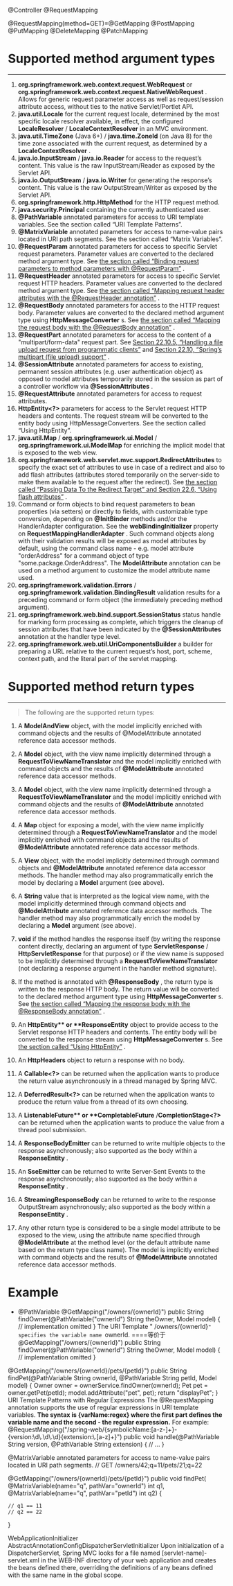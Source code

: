 @Controller
@RequestMapping

@RequestMapping(method=GET)=@GetMapping
@PostMapping
@PutMapping
@DeleteMapping
@PatchMapping


# Supported method argument types

------------------------------------------------------------

1.  **org.springframework.web.context.request.WebRequest**  or **org.springframework.web.context.request.NativeWebRequest** . Allows for generic request parameter access as well as request/session attribute access, without ties to the native Servlet/Portlet API.
2.  **java.util.Locale**  for the current request locale, determined by the most specific locale resolver available, in effect, the configured **LocaleResolver**  / **LocaleContextResolver**  in an MVC environment.
3.  **java.util.TimeZone**  (Java 6+) / **java.time.ZoneId**  (on Java 8) for the time zone associated with the current request, as determined by a **LocaleContextResolver** .
4.  **java.io.InputStream**  / **java.io.Reader**  for access to the request’s content. This value is the raw InputStream/Reader as exposed by the Servlet API.
5.  **java.io.OutputStream**  / **java.io.Writer**  for generating the response’s content. This value is the raw OutputStream/Writer as exposed by the Servlet API.
6.  **org.springframework.http.HttpMethod**  for the HTTP request method.
7.  **java.security.Principal**  containing the currently authenticated user.
8.  **@PathVariable**  annotated parameters for access to URI template variables. See the section called “URI Template Patterns”.
9.  **@MatrixVariable**  annotated parameters for access to name-value pairs located in URI path segments. See the section called “Matrix Variables”.
10.  **@RequestParam**  annotated parameters for access to specific Servlet request parameters. Parameter values are converted to the declared method argument type. See [the section called “Binding request parameters to method parameters with @RequestParam”](https://docs.spring.io/spring/docs/4.3.20.RELEASE/spring-framework-reference/htmlsingle/#mvc-ann-requestparam "title")  .
11.  **@RequestHeader** annotated parameters for access to specific Servlet request HTTP headers. Parameter values are converted to the declared method argument type. See [the section called “Mapping request header attributes with the @RequestHeader annotation”](https://docs.spring.io/spring/docs/4.3.20.RELEASE/spring-framework-reference/htmlsingle/#mvc-ann-requestheader "title")  .
12.  **@RequestBody**  annotated parameters for access to the HTTP request body. Parameter values are converted to the declared method argument type using **HttpMessageConverter** s. See [the section called “Mapping the request body with the @RequestBody annotation”](https://docs.spring.io/spring/docs/4.3.20.RELEASE/spring-framework-reference/htmlsingle/#mvc-ann-requestbody "title") .
13.  **@RequestPart** annotated parameters for access to the content of a "multipart/form-data" request part. See [Section 22.10.5, “Handling a file upload request from programmatic clients”](https://docs.spring.io/spring/docs/4.3.20.RELEASE/spring-framework-reference/htmlsingle/#mvc-multipart-forms-non-browsers "title")  and [Section 22.10, “Spring’s multipart (file upload) support”](https://docs.spring.io/spring/docs/4.3.20.RELEASE/spring-framework-reference/htmlsingle/#mvc-multipart "title") .
14.  **@SessionAttribute**  annotated parameters for access to existing, permanent session attributes (e.g. user authentication object) as opposed to model attributes temporarily stored in the session as part of a controller workflow via **@SessionAttributes** .
15.  **@RequestAttribute**  annotated parameters for access to request attributes.
16.  **HttpEntity<?>**  parameters for access to the Servlet request HTTP headers and contents. The request stream will be converted to the entity body using HttpMessageConverters. See the section called “Using HttpEntity”.
17.  **java.util.Map**  / **org.springframework.ui.Model**  / **org.springframework.ui.ModelMap**  for enriching the implicit model that is exposed to the web view.
18.  **org.springframework.web.servlet.mvc.support.RedirectAttributes**  to specify the exact set of attributes to use in case of a redirect and also to add flash attributes (attributes stored temporarily on the server-side to make them available to the request after the redirect). See [the section called “Passing Data To the Redirect Target” and Section 22.6, “Using flash attributes”](https://docs.spring.io/spring/docs/4.3.20.RELEASE/spring-framework-reference/htmlsingle/#mvc-redirecting-passing-data "title") .
19.  Command or form objects to bind request parameters to bean properties (via setters) or directly to fields, with customizable type conversion, depending on **@InitBinder**  methods and/or the HandlerAdapter configuration. See the **webBindingInitializer**  property on **RequestMappingHandlerAdapter** . Such command objects along with their validation results will be exposed as model attributes by default, using the command class name - e.g. model attribute "orderAddress" for a command object of type "some.package.OrderAddress". The **ModelAttribute**  annotation can be used on a method argument to customize the model attribute name used.
20.  **org.springframework.validation.Errors**  / **org.springframework.validation.BindingResult**  validation results for a preceding command or form object (the immediately preceding method argument).
21.  **org.springframework.web.bind.support.SessionStatus**  status handle for marking form processing as complete, which triggers the cleanup of session attributes that have been indicated by the **@SessionAttributes**  annotation at the handler type level.
22.  **org.springframework.web.util.UriComponentsBuilder**  a builder for preparing a URL relative to the current request’s host, port, scheme, context path, and the literal part of the servlet mapping.


# Supported method return types

------------------------------------------------------------

> The following are the supported return types:

1.  A **ModelAndView** object, with the model implicitly enriched with command objects and the results of @ModelAttribute annotated reference data accessor methods.
2.  A **Model** object, with the view name implicitly determined through a **RequestToViewNameTranslator** and the model implicitly enriched with command objects and the results of **@ModelAttribute**  annotated reference data accessor methods.
3.  A **Model**  object, with the view name implicitly determined through a **RequestToViewNameTranslator**  and the model implicitly enriched with command objects and the results of **@ModelAttribute**  annotated reference data accessor methods.
4.  A **Map**  object for exposing a model, with the view name implicitly determined through a **RequestToViewNameTranslator**  and the model implicitly enriched with command objects and the results of **@ModelAttribute**  annotated reference data accessor methods.

5.  A **View**  object, with the model implicitly determined through command objects and **@ModelAttribute**  annotated reference data accessor methods. The handler method may also programmatically enrich the model by declaring a **Model**  argument (see above).
6.  A **String**  value that is interpreted as the logical view name, with the model implicitly determined through command objects and **@ModelAttribute**  annotated reference data accessor methods. The handler method may also programmatically enrich the model by declaring a **Model**  argument (see above).
7.  **void**  if the method handles the response itself (by writing the response content directly, declaring an argument of type **ServletResponse**  / **HttpServletResponse**  for that purpose) or if the view name is supposed to be implicitly determined through a **RequestToViewNameTranslator**  (not declaring a response argument in the handler method signature).
8.  If the method is annotated with **@ResponseBody** , the return type is written to the response HTTP body. The return value will be converted to the declared method argument type using **HttpMessageConverter** s. See [the section called “Mapping the response body with the @ResponseBody annotation”](https://docs.spring.io/spring/docs/4.3.20.RELEASE/spring-framework-reference/htmlsingle/#mvc-ann-responsebody "title") .
9.  An **HttpEntity<?>**  or **ResponseEntity<?>**  object to provide access to the Servlet response HTTP headers and contents. The entity body will be converted to the response stream using **HttpMessageConverter** s. See [the section called “Using HttpEntity”](https://docs.spring.io/spring/docs/4.3.20.RELEASE/spring-framework-reference/htmlsingle/#mvc-ann-httpentity "title") .
10.  An **HttpHeaders**  object to return a response with no body.
11.  A **Callable<?>**  can be returned when the application wants to produce the return value asynchronously in a thread managed by Spring MVC.
12.  A **DeferredResult<?>**  can be returned when the application wants to produce the return value from a thread of its own choosing.
13.  A **ListenableFuture<?>**  or **CompletableFuture<?>** /**CompletionStage<?>**  can be returned when the application wants to produce the value from a thread pool submission.
14.  A **ResponseBodyEmitter**  can be returned to write multiple objects to the response asynchronously; also supported as the body within a **ResponseEntity** .
15.  An **SseEmitter**  can be returned to write Server-Sent Events to the response asynchronously; also supported as the body within a **ResponseEntity** .
16.  A **StreamingResponseBody**  can be returned to write to the response OutputStream asynchronously; also supported as the body within a **ResponseEntity** .
17.  Any other return type is considered to be a single model attribute to be exposed to the view, using the attribute name specified through **@ModelAttribute**  at the method level (or the default attribute name based on the return type class name). The model is implicitly enriched with command objects and the results of **@ModelAttribute**  annotated reference data accessor methods.


# Example

*   @PathVariable
@GetMapping("/owners/{ownerId}")
public String findOwner(@PathVariable("ownerId") String theOwner, Model model) {
    // implementation omitted
}
The URI Template " /owners/{ownerId}`" specifies the variable name `ownerId.
====等价于
@GetMapping("/owners/{ownerId}")
public String findOwner(@PathVariable("ownerId") String theOwner, Model model) {
    // implementation omitted
}

@GetMapping("/owners/{ownerId}/pets/{petId}")
public String findPet(@PathVariable String ownerId, @PathVariable String petId, Model model) {
    Owner owner = ownerService.findOwner(ownerId);
    Pet pet = owner.getPet(petId);
    model.addAttribute("pet", pet);
    return "displayPet";
}
URI Template Patterns with Regular Expressions
The @RequestMapping annotation supports the use of regular expressions in URI template variables. **The syntax is {varName:regex} where the first part defines the variable name and the second - the regular expression.**  For example:
@RequestMapping("/spring-web/{symbolicName:[a-z-]+}-{version:\\d\\.\\d\\.\\d}{extension:\\.[a-z]+}")
public void handle(@PathVariable String version, @PathVariable String extension) {
    // ...
}

@MatrixVariable annotated parameters for access to name-value pairs located in URI path segments.
// GET /owners/42;q=11/pets/21;q=22

@GetMapping("/owners/{ownerId}/pets/{petId}")
public void findPet(
        @MatrixVariable(name="q", pathVar="ownerId") int q1,
        @MatrixVariable(name="q", pathVar="petId") int q2) {

    // q1 == 11
    // q2 == 22

}

WebApplicationInitializer
AbstractAnnotationConfigDispatcherServletInitializer
Upon initialization of a DispatcherServlet, Spring MVC looks for a file named [servlet-name]-servlet.xml in the WEB-INF directory of your web application and creates the beans defined there, overriding the definitions of any beans defined with the same name in the global scope.